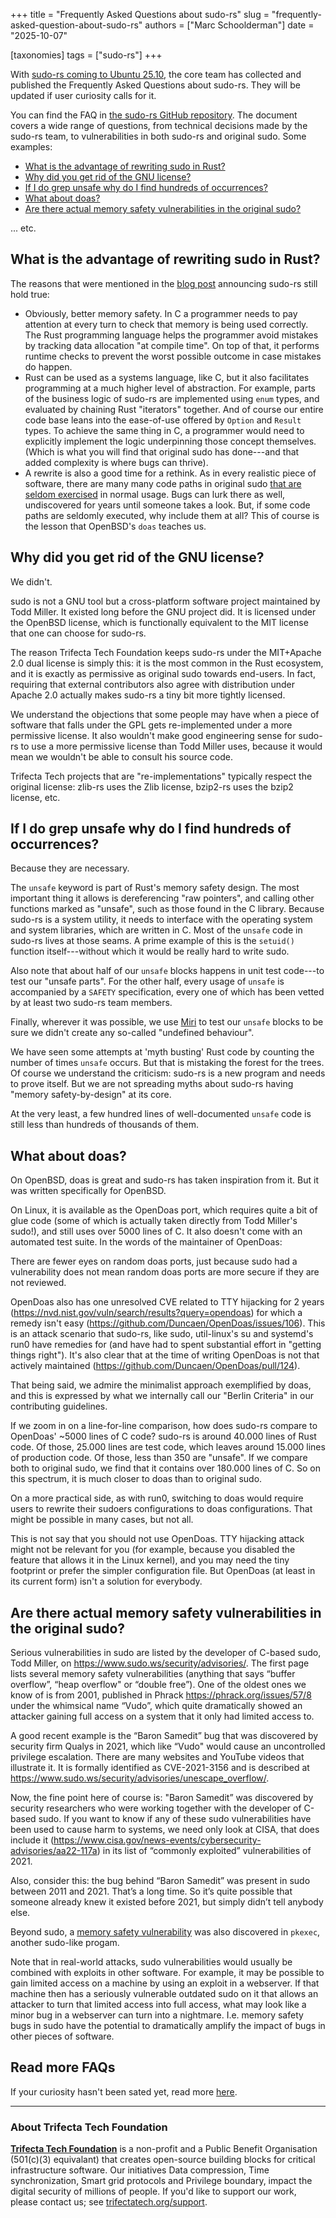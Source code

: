 +++
title = "Frequently Asked Questions about sudo-rs"
slug = "frequently-asked-question-about-sudo-rs"
authors = ["Marc Schoolderman"]
date = "2025-10-07"

[taxonomies]
tags = ["sudo-rs"]
+++

With [sudo-rs coming to Ubuntu 25.10](https://trifectatech.org/blog/memory-safe-sudo-to-become-the-default-in-ubuntu/), the core team has collected and published the Frequently Asked Questions about sudo-rs. They will be updated if user curiosity calls for it.

<!-- more -->

You can find the FAQ in [the sudo-rs GitHub repository](https://github.com/trifectatechfoundation/sudo-rs/blob/main/FAQ.md). The document covers a wide range of questions, from technical decisions made by the sudo-rs team, to vulnerabilities in both sudo-rs and original sudo. Some examples:

- [What is the advantage of rewriting sudo in Rust?](#what-is-the-advantage-of-rewriting-sudo-in-rust)
- [Why did you get rid of the GNU license?](#why-did-you-get-rid-of-the-gnu-license)
- [If I do grep unsafe why do I find hundreds of occurrences?](#if-i-do-grep-unsafe-why-do-i-find-hundreds-of-occurrences)
- [What about doas?](#what-about-doas)
- [Are there actual memory safety vulnerabilities in the original sudo?](#are-there-actual-memory-safety-vulnerabilities-in-the-original-sudo)

... etc. 

## What is the advantage of rewriting sudo in Rust?

The reasons that were mentioned in the [blog post](https://tweedegolf.nl/en/blog/91/reimplementing-sudo-in-rust) announcing sudo-rs still hold true:

- Obviously, better memory safety. In C a programmer needs to pay attention at every turn to check that memory is being used correctly. The Rust programming language helps the programmer avoid mistakes by tracking data allocation "at compile time". On top of that, it performs runtime checks to prevent the worst possible outcome in case mistakes do happen.
- Rust can be used as a systems language, like C, but it also facilitates programming at a much higher level of abstraction. For example, parts of the business logic of sudo-rs are implemented using `enum` types, and evaluated by chaining Rust "iterators" together. And of course our entire code base leans into the ease-of-use offered by `Option` and `Result` types. To achieve the same thing in C, a programmer would need to explicitly implement the logic underpinning those concept themselves. (Which is what you will find that original sudo has done---and that added complexity is where bugs can thrive).
- A rewrite is also a good time for a rethink. As in every realistic piece of software, there are many many code paths in original sudo [that are seldom exercised](https://www.stratascale.com/vulnerability-alert-CVE-2025-32463-sudo-chroot) in normal usage. Bugs can lurk there as well, undiscovered for years until someone takes a look. But, if some code paths are seldomly executed, why include them at all? This of course is the lesson that OpenBSD's `doas` teaches us.

## Why did you get rid of the GNU license?

We didn't.

sudo is not a GNU tool but a cross-platform software project maintained by Todd Miller. It existed long before the GNU project did. It is licensed under the OpenBSD license, which is functionally equivalent to the MIT license that one can choose for sudo-rs.

The reason Trifecta Tech Foundation keeps sudo-rs under the MIT+Apache 2.0 dual license is simply this: it is the most common in the Rust ecosystem, and it is exactly as permissive as original sudo towards end-users. In fact, requiring that external contributors also agree with distribution under Apache 2.0 actually makes sudo-rs a tiny bit more tightly licensed.

We understand the objections that some people may have when a piece of software that falls under the GPL gets re-implemented under a more permissive license. It also wouldn't make good engineering sense for sudo-rs to use a more permissive license than Todd Miller uses, because it would mean we wouldn't be able to consult his source code. 

Trifecta Tech projects that are "re-implementations" typically respect the original license: zlib-rs uses the Zlib license, bzip2-rs uses the bzip2 license, etc.

## If I do grep unsafe why do I find hundreds of occurrences?

Because they are necessary.

The `unsafe` keyword is part of Rust's memory safety design. The most important thing it allows is dereferencing "raw pointers", and calling other functions marked as "unsafe", such as those found in the C library. Because sudo-rs is a system utility, it needs to interface with the operating system and system libraries, which are written in C. Most of the `unsafe` code in sudo-rs lives at those seams. A prime example of this is the `setuid()` function itself---without which it would be really hard to write sudo.

Also note that about half of our `unsafe` blocks happens in unit test code---to test our "unsafe parts". For the other half, every usage of `unsafe` is accompanied by a `SAFETY` specification, every one of which has been vetted by at least two sudo-rs team members.

Finally, wherever it was possible, we use [Miri](https://github.com/rust-lang/miri) to test our `unsafe` blocks to be sure we didn't create any so-called "undefined behaviour".

We have seen some attempts at 'myth busting' Rust code by counting the number of times `unsafe` occurs. But that is mistaking the forest for the trees. Of course we understand the criticism: sudo-rs is a new program and needs to prove itself. But we are not spreading myths about sudo-rs having "memory safety-by-design" at its core.

At the very least, a few hundred lines of well-documented `unsafe` code is still less than hundreds of thousands of them.

## What about doas?

On OpenBSD, doas is great and sudo-rs has taken inspiration from it. But it was written specifically for OpenBSD.

On Linux, it is available as the OpenDoas port, which requires quite a bit of glue code (some of which is actually taken directly from Todd Miller's sudo!), and still uses over 5000 lines of C. It also doesn't come with an automated test suite. In the words of the maintainer of OpenDoas:

There are fewer eyes on random doas ports, just because sudo had a vulnerability
does not mean random doas ports are more secure if they are not reviewed.

OpenDoas also has one unresolved CVE related to TTY hijacking for 2 years (https://nvd.nist.gov/vuln/search/results?query=opendoas) for which a remedy isn't easy (https://github.com/Duncaen/OpenDoas/issues/106). This is an attack scenario that sudo-rs, like sudo, util-linux's su and systemd's run0 have remedies for (and have had to spent substantial effort in "getting things right"). It's also clear that at the time of writing OpenDoas is not that actively maintained (https://github.com/Duncaen/OpenDoas/pull/124).

That being said, we admire the minimalist approach exemplified by doas, and this is expressed by what we internally call our "Berlin Criteria" in our contributing guidelines.

If we zoom in on a line-for-line comparison, how does sudo-rs compare to OpenDoas' ~5000 lines of C code? sudo-rs is around 40.000 lines of Rust code. Of those, 25.000 lines are test code, which leaves around 15.000 lines of production code. Of those, less than 350 are "unsafe". If we compare both to original sudo, we find that it contains over 180.000 lines of C. So on this spectrum, it is much closer to doas than to original sudo.

On a more practical side, as with run0, switching to doas would require users to rewrite their sudoers configurations to doas configurations. That might be possible in many cases, but not all.

This is not say that you should not use OpenDoas. TTY hijacking attack might not be relevant for you (for example, because you disabled the feature that allows it in the Linux kernel), and you may need the tiny footprint or prefer the simpler configuration file. But OpenDoas (at least in its current form) isn't a solution for everybody.

## Are there actual memory safety vulnerabilities in the original sudo?

Serious vulnerabilities in sudo are listed by the developer of C-based sudo, Todd Miller, on https://www.sudo.ws/security/advisories/. The first page lists several memory safety vulnerabilities (anything that says “buffer overflow”, “heap overflow" or “double free”). One of the oldest ones we know of is from 2001, published in Phrack https://phrack.org/issues/57/8 under the whimsical name “Vudo”, which quite dramatically showed an attacker gaining full access on a system that it only had limited access to.

A good recent example is the “Baron Samedit” bug that was discovered by security firm Qualys in 2021, which like “Vudo" would cause an uncontrolled privilege escalation. There are many websites and YouTube videos that illustrate it. It is formally identified as CVE-2021-3156 and is described at https://www.sudo.ws/security/advisories/unescape_overflow/.

Now, the fine point here of course is: "Baron Samedit” was discovered by security researchers who were working together with the developer of C-based sudo. If you want to know if any of these sudo vulnerabilities have been used to cause harm to systems, we need only look at CISA, that does include it (https://www.cisa.gov/news-events/cybersecurity-advisories/aa22-117a) in its list of “commonly exploited” vulnerabilities of 2021.

Also, consider this: the bug behind “Baron Samedit” was present in sudo between 2011 and 2021. That’s a long time. So it’s quite possible that someone already knew it existed before 2021, but simply didn’t tell anybody else.

Beyond sudo, a [memory safety vulnerability](https://nvd.nist.gov/vuln/detail/cve-2021-4034) was also discovered in `pkexec`, another sudo-like progam.

Note that in real-world attacks, sudo vulnerabilities would usually be combined with exploits in other software. For example, it may be possible to gain limited access on a machine by using an exploit in a webserver. If that machine then has a seriously vulnerable outdated sudo on it that allows an attacker to turn that limited access into full access, what may look like a minor bug in a webserver can turn into a nightmare. I.e. memory safety bugs in sudo have the potential to dramatically amplify the impact of bugs in other pieces of software.

## Read more FAQs

If your curiosity hasn't been sated yet, read more [here](https://github.com/trifectatechfoundation/sudo-rs/blob/main/FAQ.md).

---

### About Trifecta Tech Foundation

[**Trifecta Tech Foundation**](https://trifectatech.org) is a non-profit and a Public Benefit Organisation (501(c)(3) equivalant) that creates open-source building blocks for critical infrastructure software. Our initiatives Data compression, Time synchronization, Smart grid protocols and Privilege boundary, impact the digital security of millions of people. If you'd like to support our work, please contact us; see [trifectatech.org/support](https://trifectatech.org/support/).